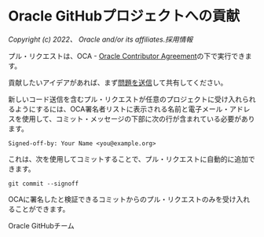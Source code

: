 # Oracle GitHubプロジェクトへの貢献

_Copyright (c) 2022、 Oracle and/or its affiliates.採用情報_

プル・リクエストは、OCA - [Oracle Contributor Agreement](https://www.oracle.com/technetwork/community/oca-486395.html)の下で実行できます。

貢献したいアイデアがあれば、まず[問題を送信](https://help.github.com/articles/creating-an-issue/)して共有してください。

新しいコード送信を含むプル・リクエストが任意のプロジェクトに受け入れられるようにするには、OCA署名者リストに表示される名前と電子メール・アドレスを使用して、コミット・メッセージの下部に次の行が含まれている必要があります。

    Signed-off-by: Your Name <you@example.org>
    

これは、次を使用してコミットすることで、プル・リクエストに自動的に追加できます。

    git commit --signoff
    

OCAに署名したと検証できるコミットからのプル・リクエストのみを受け入れることができます。

Oracle GitHubチーム